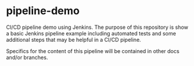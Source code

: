 # pipeline-demo
CI/CD pipeline demo using Jenkins. The purpose of this repository is show a basic Jenkins pipeline example including automated tests and some additional steps that may be helpful in a CI/CD pipeline.

Specifics for the content of this pipeline will be contained in other docs and/or branches.

